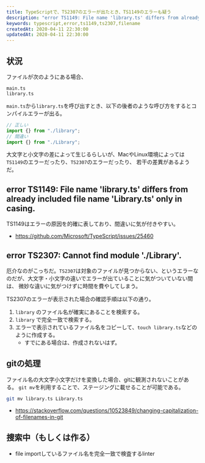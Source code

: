```yaml
---
title: TypeScriptで、TS2307のエラーが出たとき、TS1149のエラーも疑う
description: "error TS1149: File name 'library.ts' differs from already included file name 'Library.ts' only in casing."
keywords: typescript,error,ts1149,ts2307,filename
createdAt: 2020-04-11 22:30:00
updatedAt: 2020-04-11 22:30:00
---
```


## 状況

ファイルが次のようにある場合、

```
main.ts
library.ts
```

`main.ts`から`library.ts`を呼び出すとき、以下の後者のような呼び方をするとコンパイルエラーが出る。

```ts
// 正しい
import {} from "./library";
// 間違い
import {} from "./Library";
```

大文字と小文字の差によって生じるらしいが、MacやLinux環境によっては`TS1149`のエラーだったり、`TS2307`のエラーだったり、
若干の差異があるようだ。

## error TS1149: File name 'library.ts' differs from already included file name 'Library.ts' only in casing.

TS1149はエラーの原因を的確に表しており、間違いに気が付きやすい。

* <https://github.com/Microsoft/TypeScript/issues/25460>

## error TS2307: Cannot find module './Library'.

厄介なのがこっちだ。`TS2307`は対象のファイルが見つからない、というエラーなのだが、大文字・小文字の違いでエラーが出ていることに気がついていない間は、
微妙な違いに気がつけずに時間を費やしてしまう。

TS2307のエラーが表示された場合の確認手順は以下の通り。

1. `library` のファイル名が確実にあることを検索する。
2. `library` で完全一致で検索する。
3. エラーで表示されているファイル名をコピーして、`touch library.ts`などのように作成する。
   * すでにある場合は、作成されないはず。

## gitの処理

ファイル名の大文字小文字だけを変換した場合、gitに観測されないことがある。
`git mv`を利用することで、ステージングに載せることが可能である。

```bash
git mv library.ts Library.ts
```

* https://stackoverflow.com/questions/10523849/changing-capitalization-of-filenames-in-git

## 捜索中（もしくは作る）

* file importしているファイル名を完全一致で検査するlinter




